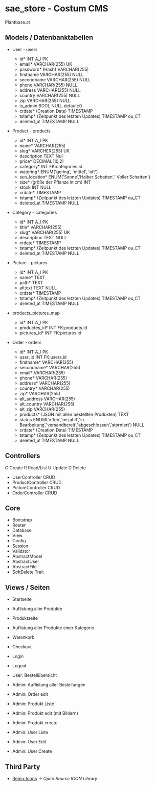 # sae_store - Costum CMS

Plantbase.at

## Models / Datenbanktabellen

+ User - users
  + id* INT A_I PK
  + email* VARCHAR(255) UK
  + password* (Hash) VARCHAR(255)
  + firstname VARCHAR(255) NULL
  + secondname VARCHAR(255) NULL
  + phone VARCHAR(255) NULL
  + address  VARCHAR(255) NULL
  + country VARCHAR(255) NULL
  + zip VARCHAR(255) NULL
  + is_admin BOOL NULL default:0
  + crdate* (Creation Date) TIMESTAMP
  + tstamp* (Zeitpunkt des letzten Updates) TIMESTAMP ou_CT
  + deleted_at TIMESTAMP NULL

+ Product - products
  + id* INT A_I PK
  + name* VARCHAR(255)
  + slug* VARCHER(255) UK
  + description TEXT Null
  + price* DECIMAL(10,2)
  + category* INT FK:categories.id
  + watering* ENUM('gering', 'mittel', 'oft')
  + sun_location* ENUM('Sonne','Halber Schatten',' Voller Schatten')
  + size* (größe der Pflanze in cm) INT
  + stock INT NULL
  + crdate* TIMESTAMP
  + tstamp* (Zeitpunkt des letzten Updates) TIMESTAMP ou_CT
  + deleted_at TIMESTAMP NULL

+ Category - categories
  + id* INT A_I PK
  + title* VARCHAR(255)
  + slug* VARCHAR(255) UK
  + description TEXT NULL
  + crdate* TIMESTAMP
  + tstamp* (Zeitpunkt des letzten Updates) TIMESTAMP ou_CT
  + deleted_at TIMESTAMP NULL

+ Picture - pictures
  + id* INT A_I PK
  + name* TEXT
  + path* TEXT
  + alttext TEXT NULL
  + crdate* TIMESTAMP
  + tstamp* (Zeitpunkt des letzten Updates) TIMESTAMP ou_CT
  + deleted_at TIMESTAMP NULL

+ products_pictures_map
  + id* INT A_I PK
  + productes_id* INT FK:products.id
  + pictures_id* INT FK:pictures.id

+ Order - orders
  + id* INT A_I PK
  + user_id INT FK:users.id
  + firstname* VARCHAR(255)
  + secondname* VARCHAR(255)
  + email* VARCHAR(255)
  + phone* VARCHAR(255)
  + address*  VARCHAR(255)
  + country* VARCHAR(255)
  + zip* VARCHAR(255)
  + alt_address  VARCHAR(255)
  + alt_country VARCHAR(255)
  + alt_zip VARCHAR(255)
  + products* (JSON mit allen bestellten Produkten) TEXT
  + status ENUM('offen','bezahlt','in Bearbeitung','versandbereit','abgeschlossen','storniert') NULL
  + crdate* (Creation Date) TIMESTAMP
  + tstamp* (Zeitpunkt des letzten Updates) TIMESTAMP ou_CT
  + deleted_at TIMESTAMP NULL

## Controllers
C Create R Read/List U Update D Delete
+ UserController CRUD
+ ProductController CRUD
+ PictureController CRUD
+ OrderController CRUD

## Core
+ Bootstrap
+ Router
+ Database
+ View
+ Config
+ Session
+ Validator
+ AbstractModel
+ AbstractUser
+ AbstractFile
+ SoftDelete Trait

## Views / Seiten
+ Startseite
+ Auflistung aller Produkte
+ Produktseite
+ Auflistung aller Produkte einer Kategorie
+ Warenkorb
+ Checkout
+ Login
+ Logout
+ User: Bestellübersicht

+ Admin: Auflistung aller Bestellungen
+ Admin: Order edit
+ Admin: Produkt Liste
+ Admin: Produkt edit (mit Bildern)
+ Admin: Produkt create
+ Admin: User Liste
+ Admin: User Edit
+ Admin: User Create

## Third Party 
+ [Remix Icons](https://github.com/Remix-Design/remixicon) -> _Open Source ICON Library_